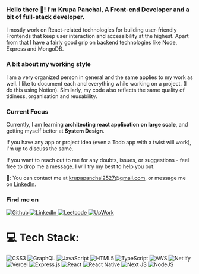 ### Hello there 👋! I'm Krupa Panchal, A Front-end Developer and a bit of full-stack developer.

I mostly work on React-related technologies for building user-friendly Frontends that keep user interaction and accessibility at the highest. Apart from that I have a fairly good grip on backend technologies like Node, Express and MongoDB.

### A bit about my working style

I am a very organized person in general and the same applies to my work as well. I like to document each and everything while working on a project. (I do this using Notion). Similarly, my code also reflects the same quality of tidiness, organisation and reusability.

### Current Focus

Currently, I am learning **architecting react application on large scale**, and getting myself better at **System Design**.

If you have any app or project idea (even a Todo app with a twist will work), I'm up to discuss the same.

If you want to reach out to me for any doubts, issues, or suggestions - feel free to drop me a message. I will try my best to help you out.

💬: You can contact me at krupapanchal2527@gmail.com, or message me on [LinkedIn](https://www.linkedin.com/in/krupa-panchal-80022514b).

<div>
  <h3>Find me on</h3>
  <p>
    <a href="https://github.com/KrupaPanchal2527" target="_blank">
      <img
        alt="Github"
        src="https://img.shields.io/badge/GitHub-%2312100E.svg?&style=for-the-badge&logo=Github&logoColor=white"
      />
    </a>
    <a href="https://www.linkedin.com/in/krupaapanchal/" target="_blank">
      <img
        alt="LinkedIn"
        src="https://img.shields.io/badge/linkedin-%2312100E.svg?&style=for-the-badge&logo=linkedin&logoColor=blue"
      />
    </a>
    <a href="https://leetcode.com/u/krupa_panchal/" target="_blank">
      <img
        alt="Leetcode"
        src="https://img.shields.io/badge/leetcode-%2312100e.svg?style=for-the-badge&logo=leetcode&logoColor=white"
      />
    </a>
     <a href="https://www.upwork.com/freelancers/krupap16" target="_blank">
      <img
        alt="UpWork"
        src="https://img.shields.io/badge/upwork-%2312100E.svg?&style=for-the-badge&logo=upwork&logoColor=white"
      />
    </a>
       
  </p>
</div>



# 💻 Tech Stack:
![CSS3](https://img.shields.io/badge/css3-%231572B6.svg?style=for-the-badge&logo=css3&logoColor=white) ![GraphQL](https://img.shields.io/badge/-GraphQL-E10098?style=for-the-badge&logo=graphql&logoColor=white) ![JavaScript](https://img.shields.io/badge/javascript-%23323330.svg?style=for-the-badge&logo=javascript&logoColor=%23F7DF1E) ![HTML5](https://img.shields.io/badge/html5-%23E34F26.svg?style=for-the-badge&logo=html5&logoColor=white) ![TypeScript](https://img.shields.io/badge/typescript-%23007ACC.svg?style=for-the-badge&logo=typescript&logoColor=white) ![AWS](https://img.shields.io/badge/AWS-%23FF9900.svg?style=for-the-badge&logo=amazon-aws&logoColor=white) ![Netlify](https://img.shields.io/badge/netlify-%23000000.svg?style=for-the-badge&logo=netlify&logoColor=#00C7B7) ![Vercel](https://img.shields.io/badge/vercel-%23000000.svg?style=for-the-badge&logo=vercel&logoColor=white) ![Express.js](https://img.shields.io/badge/express.js-%23404d59.svg?style=for-the-badge&logo=express&logoColor=%2361DAFB) ![React](https://img.shields.io/badge/react-%2320232a.svg?style=for-the-badge&logo=react&logoColor=%2361DAFB) ![React Native](https://img.shields.io/badge/react_native-%2320232a.svg?style=for-the-badge&logo=react&logoColor=%2361DAFB) ![Next JS](https://img.shields.io/badge/Next-black?style=for-the-badge&logo=next.js&logoColor=white) ![NodeJS](https://img.shields.io/badge/node.js-6DA55F?style=for-the-badge&logo=node.js&logoColor=white)

     
<!--
**KrupaPanchal2527/KrupaPanchal2527** is a ✨ _special_ ✨ repository because its `README.md` (this file) appears on your GitHub profile.

Here are some ideas to get you started:

- 🔭 I’m currently working on ...
- 🌱 I’m currently learning ...
- 👯 I’m looking to collaborate on ...
- 🤔 I’m looking for help with ...
- 💬 Ask me about ...
- 📫 How to reach me: ...
- 😄 Pronouns: ...
- ⚡ Fun fact: ...
-->
 
